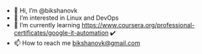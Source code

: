 - 👋 Hi, I’m @bikshanovk
- 👀 I’m interested in Linux and DevOps
- 🌱 I’m currently learning https://www.coursera.org/professional-certificates/google-it-automation ✔️
- 📫 How to reach me bikshanovk@gmail.com

<!---
bikshanovk/bikshanovk is a ✨ special ✨ repository because its `README.md` (this file) appears on your GitHub profile.
You can click the Preview link to take a look at your changes.
--->
